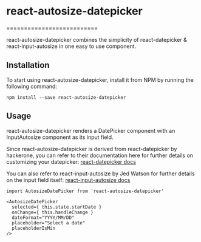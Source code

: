 # react-autosize-datepicker
==========================

react-autosize-datepicker combines the simplicity of react-datepicker &
react-input-autosize in one easy to use component.

## Installation

To start using react-autosize-datepicker, install it from NPM by running the
following command:

```
npm install --save react-autosize-datepicker
```

## Usage

react-autosize-datepicker renders a DatePicker component with an InputAutosize
component as its input field.

Since react-autosize-datepicker is derived from react-datepicker by hackerone,
you can refer to their documentation here for further details on customizing
your datepicker: [react-datepicker
docs](https://hacker0x01.github.io/react-datepicker/)

You can also refer to react-input-autosize by Jed Watson for further details on
the input field itself: [react-input-autosize
docs](https://github.com/JedWatson/react-input-autosize)



```es6
import AutosizeDatePicker from 'react-autosize-datepicker'

<AutosizeDatePicker
  selected={ this.state.startDate }
  onChange={ this.handleChange }
  dateFormat="YYYY/MM/DD"
  placeholder="Select a date"
  placeholderIsMin
/>
```
